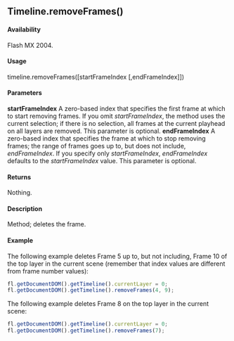 ## Timeline.removeFrames()

#### Availability

Flash MX 2004.

#### Usage

timeline.removeFrames(\[startFrameIndex \[,endFrameIndex\]\])

#### Parameters

**startFrameIndex** A zero-based index that specifies the first frame at which to start removing frames. If you omit *startFrameIndex*, the method uses the current selection; if there is no selection, all frames at the current playhead on all layers are removed. This parameter is optional.
**endFrameIndex** A zero-based index that specifies the frame at which to stop removing frames; the range of frames goes up to, but does not include, *endFrameIndex*. If you specify only *startFrameIndex*, *endFrameIndex* defaults to the *startFrameIndex* value. This parameter is optional.

#### Returns

Nothing.

#### Description

Method; deletes the frame.

#### Example

The following example deletes Frame 5 up to, but not including, Frame 10 of the top layer in the current scene (remember that index values are different from frame number values):
```javascript
fl.getDocumentDOM().getTimeline().currentLayer = 0;
fl.getDocumentDOM().getTimeline().removeFrames(4, 9);
```
The following example deletes Frame 8 on the top layer in the current scene:

```javascript
fl.getDocumentDOM().getTimeline().currentLayer = 0;
fl.getDocumentDOM().getTimeline().removeFrames(7);
```